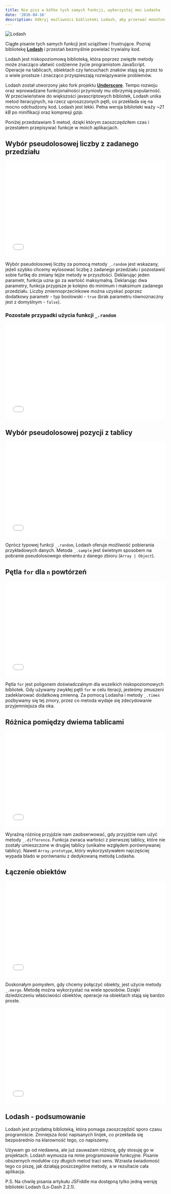 ```yaml
---
title: Nie pisz w kółko tych samych funkcji, wykorzystaj moc Lodasha
date: '2016-04-16'
description: Odkryj możliwości biblioteki Lodash, aby przerwać monotonię ciągłego pisania tych samych funkcji w JavaScript. Lodash, niskopoziomowa biblioteka, oferuje zwięzłe metody, które znacząco ułatwiają operacje na tablicach, obiektach i łańcuchach znaków. Sprawdź, jak zaoszczędzić czas i uniknąć powielania trywialnego kodu dzięki funkcjom takim jak `_.random`, `_.sample`, `_.times`, `_.difference` czy `_.merge`. Doświadcz korzyści programowania funkcyjnego i zwiększ przejrzystość swojego kodu. Lodash - narzędzie, które sprawi, że pisanie JavaScript stanie się bardziej efektywne i przyjemne.
---
```


![Lodash](./lodash.png)

Ciągłe pisanie tych samych funkcji jest uciążliwe i frustrujące. Poznaj bibliotekę **[Lodash](https://lodash.com/)** i przestań bezmyślnie powielać trywialny kod.

Lodash jest niskopoziomową biblioteką, która poprzez zwięzłe metody może znacząco ułatwić codzienne życie programistom JavaScript. Operacje na tablicach, obiektach czy łańcuchach znaków stają się przez to o wiele prostsze i znacząco przyspieszają rozwiązywanie problemów.

Lodash został utworzony jako fork projektu **[Underscore](http://underscorejs.org/)**. Tempo rozwoju oraz wprowadzane funkcjonalności przyniosły mu olbrzymią popularność. W przeciwieństwie do większości javascriptowych bibliotek, Lodash unika metod iteracyjnych, na rzecz uproszczonych pętli, co przekłada się na mocno odchudzony kod. Lodash jest lekki. Pełna wersja biblioteki waży _~21 kB_ po minifikacji oraz kompresji _gzip_.

Poniżej przedstawiam 5 metod, dzięki którym zaoszczędziłem czas i przestałem przepisywać funkcje w moich aplikacjach.

## Wybór pseudolosowej liczby z zadanego przedziału

<iframe src="//jsfiddle.net/dawidrylko/vpnsy565/embedded/js/dark/" width="100%" height="300" frameborder="0" allowfullscreen="allowfullscreen"></iframe>

Wybór pseudolosowej liczby za pomocą metody `_.random` jest wskazany, jeżeli szybko chcemy wylosować liczbę z zadanego przedziału i pozostawić sobie furtkę do zmiany tejże metody w przyszłości. Deklarując jeden parametr, funkcja uzna go za wartość maksymalną. Deklarując dwa parametry, funkcja przypisze je kolejno do minimum i maksimum zadanego przedziału. Liczby zmiennoprzecinkowe można uzyskać poprzez dodatkowy parametr - typ boolowski - `true` (brak parametru równoznaczny jest z domyślnym - `false`).

### Pozostałe przypadki użycia funkcji `_.random`

<iframe src="//jsfiddle.net/dawidrylko/jb2u5w6u/embedded/js/dark/" width="100%" height="300" frameborder="0" allowfullscreen="allowfullscreen"></iframe>

## Wybór pseudolosowej pozycji z tablicy

<iframe src="//jsfiddle.net/dawidrylko/8haxhvps/embedded/js/dark/" width="100%" height="300" frameborder="0" allowfullscreen="allowfullscreen"></iframe>
 
Oprócz typowej funkcji `_.random`, Lodash oferuje możliwość pobierania przykładowych danych. Metoda `_.sample` jest świetnym sposobem na pobranie pseudolosowego elementu z danego zbioru (`Array | Object`).

## Pętla `for` dla `n` powtórzeń

<iframe src="//jsfiddle.net/dawidrylko/hmdefhnp/embedded/js/dark/" width="100%" height="300" frameborder="0" allowfullscreen="allowfullscreen"></iframe>
 
Pętla `for` jest poligonem doświadczalnym dla wszelkich niskopoziomowych bibliotek. Gdy używamy zwykłej pętli `for` w celu iteracji, jesteśmy zmuszeni zadeklarować dodatkową zmienną. Za pomocą Lodasha i metody `_.times` pozbywamy się tej zmory, przez co metoda wydaje się zdecydowanie przyjemniejsza dla oka.

## Różnica pomiędzy dwiema tablicami

<iframe src="//jsfiddle.net/dawidrylko/5ee7mfwL/embedded/js/dark/" width="100%" height="300" frameborder="0" allowfullscreen="allowfullscreen"></iframe>
 
Wyraźną różnicę przyjdzie nam zaobserwować, gdy przyjdzie nam użyć metody `_.difference`. Funkcja zwraca wartości z pierwszej tablicy, które nie zostały umieszczone w drugiej tablicy (unikalne względem porównywanej tablicy). Nawet `Array.prototype`, który wykorzystywałem najczęściej wypada blado w porównaniu z dedykowaną metodą Lodasha.

## Łączenie obiektów

<iframe src="//jsfiddle.net/dawidrylko/z6cbLtx0/embedded/js/dark/" width="100%" height="300" frameborder="0" allowfullscreen="allowfullscreen"></iframe>
 
Doskonałym pomysłem, gdy chcemy połączyć obiekty, jest użycie metody `_.merge`. Metodę można wykorzystać na wiele sposobów. Dzięki dziedziczeniu właściwości obiektów, operacje na obiektach stają się bardzo proste.
 
<iframe src="//jsfiddle.net/dawidrylko/gbjt5s8x/embedded/js/dark/" width="100%" height="300" frameborder="0" allowfullscreen="allowfullscreen"></iframe>
 
## Lodash - podsumowanie
Lodash jest przydatną biblioteką, która pomaga zaoszczędzić sporo czasu programiście. Zmniejsza ilość napisanych linijek, co przekłada się bezpośrednio na klarowność tego, co napiszemy.

Używam go od niedawna, ale już zauważam różnicę, gdy stosuję go w projektach. Lodash wymusza na mnie programowanie funkcyjne. Pisanie obszernych modułów czy długich metod traci sens. Wzrasta świadomość tego co piszę, jak działają poszczególne metody, a w rezultacie cała aplikacja.

P.S. Na chwilę pisania artykułu JSFiddle ma dostępną tylko jedną wersję biblioteki Lodash (Lo-Dash 2.2.1).
